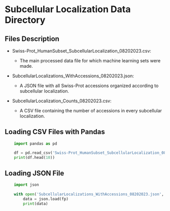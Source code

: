 # Subcellular Localization Data Directory

## Files Description

- Swiss-Prot_HumanSubset_SubcellularLocalization_08202023.csv:
  - The main processed data file for which machine learning sets were made.

- SubcellularLocalizations_WithAccessions_08202023.json:
  - A JSON file with all Swiss-Prot accessions organized according to subcellular localization.

- SubcellularLocalization_Counts_08202023.csv:
  - A CSV file containing the number of accessions in every subcellular localization.

## Loading CSV Files with Pandas


```python  
    import pandas as pd  

    df = pd.read_csv('Swiss-Prot_HumanSubset_SubcellularLocalization_08202023.csv')  
    print(df.head(10))    
```

## Loading JSON File

```python
    import json  
    
    with open('SubcellularLocalizations_WithAccessions_08202023.json', 'r') as fp:  
        data = json.load(fp)
        print(data)  
```
